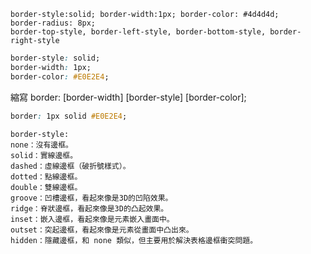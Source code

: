     border-style:solid; border-width:1px; border-color: #4d4d4d;
    border-radius: 8px;
    border-top-style, border-left-style, border-bottom-style, border-right-style






```css
border-style: solid;
border-width: 1px;
border-color: #E0E2E4;
```

縮寫
    border: [border-width] [border-style] [border-color];
    
```css
border: 1px solid #E0E2E4;
```

```
border-style:
none：沒有邊框。
solid：實線邊框。
dashed：虛線邊框（破折號樣式）。
dotted：點線邊框。
double：雙線邊框。
groove：凹槽邊框，看起來像是3D的凹陷效果。
ridge：脊狀邊框，看起來像是3D的凸起效果。
inset：嵌入邊框，看起來像是元素嵌入畫面中。
outset：突起邊框，看起來像是元素從畫面中凸出來。
hidden：隱藏邊框，和 none 類似，但主要用於解決表格邊框衝突問題。
```